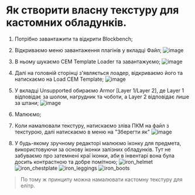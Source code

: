 # Як створити власну текстуру для кастомних обладунків.

 1. Потрібно завантажити та відкрити Blockbench;
 2. Відкриваємо меню завантаження плагінів у вкладці Файл; ![image](https://github.com/user-attachments/assets/1ebd490b-393c-4b92-b0ee-bd7406da5fc2)

 3. В ньому шукаємо CEM Template Loader та завантажуємо; ![image](https://github.com/user-attachments/assets/df24109e-e892-452e-afca-8c2c9ddf193d)

 4. Далі на головній сторінці з'являється лоадер, відкриваємо його та натискаємо на Load CEM Template; ![image](https://github.com/user-attachments/assets/a21430c1-bdfe-46b9-82bc-5fa1210e244a)

 5. У вкладці Unsupported обираємо Armor [Layer 1/Layer 2], де Layer 1 відповідає за шолом, нагрудник та чоботи, а Layer 2 відповідає лише за штани; ![image](https://github.com/user-attachments/assets/e02dfd8b-1e06-4b57-85d8-1052becb6955)

 6. Малюємо;
 7. Коли намалювали текстуру, натискаємо зліва ПКМ на файл з текстурою, далі натискаємо в меню на "Зберегти як" ![image](https://github.com/user-attachments/assets/982f9789-6e43-44ef-b7d1-38e3aa53d929)
 8. У будь-якому зручному редакторі малюємо іконку для предмета, використовуючи за основу іконки залізних обладунків. Тут не забуваємо про затемнені краї іконки, аби в інвентарі вона була досить контрастною та добре помітною;
![iron_helmet](https://github.com/user-attachments/assets/a59f9847-1667-4e29-a68a-fe5c56faad25)
![iron_chestplate](https://github.com/user-attachments/assets/d3dbdcdc-5873-4a1f-828d-340148d4812c)
![iron_leggings](https://github.com/user-attachments/assets/7e3370d9-d6ef-446c-a361-168d11b255fb)
![iron_boots](https://github.com/user-attachments/assets/8f561bde-64c3-4d6b-bbf0-cf0c49ec4830)

> По тому ж принципу можна намалювати кастомну текстуру для елітр.
